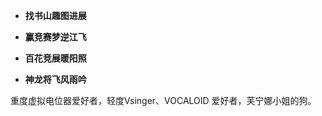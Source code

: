 - **找书山趣图进展**

- **赢竞赛梦逆江飞**

- **百花竞展暖阳照**

- **神龙将飞风雨吟**

重度虚拟电位器爱好者，轻度Vsinger、VOCALOID 爱好者，芙宁娜小姐的狗。


<!---
HalberdCease/HalberdCease is a ✨ special ✨ repository because its `README.md` (this file) appears on your GitHub profile.
You can click the Preview link to take a look at your changes.
--->
